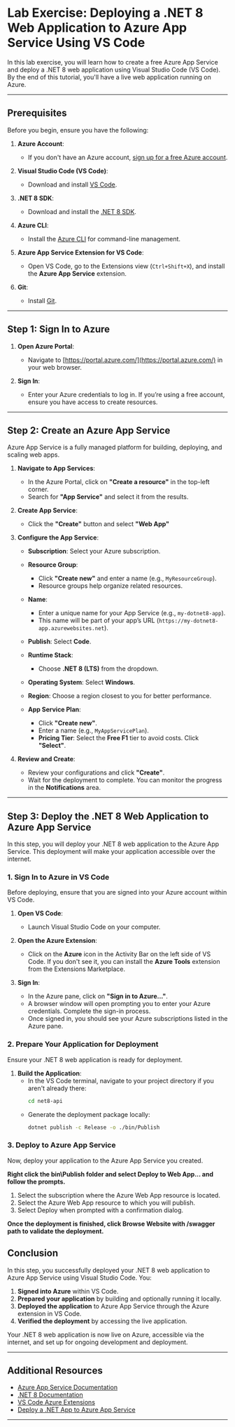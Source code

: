 # Lab Exercise: Deploying a .NET 8 Web Application to Azure App Service Using VS Code

In this lab exercise, you will learn how to create a free Azure App Service and deploy a .NET 8 web application using Visual Studio Code (VS Code). By the end of this tutorial, you'll have a live web application running on Azure.

---

## Prerequisites

Before you begin, ensure you have the following:

1. **Azure Account**:
   - If you don't have an Azure account, [sign up for a free Azure account](https://azure.microsoft.com/free/).

2. **Visual Studio Code (VS Code)**:
   - Download and install [VS Code](https://code.visualstudio.com/).

3. **.NET 8 SDK**:
   - Download and install the [.NET 8 SDK](https://dotnet.microsoft.com/en-us/download/dotnet/8.0).

4. **Azure CLI**:
   - Install the [Azure CLI](https://docs.microsoft.com/cli/azure/install-azure-cli) for command-line management.

5. **Azure App Service Extension for VS Code**:
   - Open VS Code, go to the Extensions view (`Ctrl+Shift+X`), and install the **Azure App Service** extension.

6. **Git**:
   - Install [Git](https://git-scm.com/downloads).

---

## Step 1: Sign In to Azure

1. **Open Azure Portal**:
   - Navigate to [https://portal.azure.com/](https://portal.azure.com/) in your web browser.
   
2. **Sign In**:
   - Enter your Azure credentials to log in. If you’re using a free account, ensure you have access to create resources.

---

## Step 2: Create an Azure App Service

Azure App Service is a fully managed platform for building, deploying, and scaling web apps.

1. **Navigate to App Services**:
   - In the Azure Portal, click on **"Create a resource"** in the top-left corner.
   - Search for **"App Service"** and select it from the results.

2. **Create App Service**:
   - Click the **"Create"** button and select **"Web App"**

3. **Configure the App Service**:

   - **Subscription**: Select your Azure subscription.
   
   - **Resource Group**:
     - Click **"Create new"** and enter a name (e.g., `MyResourceGroup`).
     - Resource groups help organize related resources.
   
   - **Name**:
     - Enter a unique name for your App Service (e.g., `my-dotnet8-app`).
     - This name will be part of your app’s URL (`https://my-dotnet8-app.azurewebsites.net`).
   
   - **Publish**: Select **Code**.
   
   - **Runtime Stack**:
     - Choose **.NET 8 (LTS)** from the dropdown.
   
   - **Operating System**: Select **Windows**.
   
   - **Region**: Choose a region closest to you for better performance.
   
   - **App Service Plan**:
     - Click **"Create new"**.
     - Enter a name (e.g., `MyAppServicePlan`).
     - **Pricing Tier**: Select the **Free F1** tier to avoid costs. Click **"Select"**.
   
4. **Review and Create**:
   - Review your configurations and click **"Create"**.
   - Wait for the deployment to complete. You can monitor the progress in the **Notifications** area.

---

## Step 3: Deploy the .NET 8 Web Application to Azure App Service

In this step, you will deploy your .NET 8 web application to the Azure App Service. This deployment will make your application accessible over the internet.

### 1. Sign In to Azure in VS Code

Before deploying, ensure that you are signed into your Azure account within VS Code.

1. **Open VS Code**:
   - Launch Visual Studio Code on your computer.

2. **Open the Azure Extension**:
   - Click on the **Azure** icon in the Activity Bar on the left side of VS Code. If you don't see it, you can install the **Azure Tools** extension from the Extensions Marketplace.

3. **Sign In**:
   - In the Azure pane, click on **"Sign in to Azure..."**.
   - A browser window will open prompting you to enter your Azure credentials. Complete the sign-in process.
   - Once signed in, you should see your Azure subscriptions listed in the Azure pane.

### 2. Prepare Your Application for Deployment

Ensure your .NET 8 web application is ready for deployment.

1. **Build the Application**:
   - In the VS Code terminal, navigate to your project directory if you aren't already there:
     ```bash
     cd net8-api
     ```
   - Generate the deployment package locally:
     ```bash
     dotnet publish -c Release -o ./bin/Publish
     ```

### 3. Deploy to Azure App Service

Now, deploy your application to the Azure App Service you created.

**Right click the bin\Publish folder and select Deploy to Web App... and follow the prompts.**

1. Select the subscription where the Azure Web App resource is located.
2. Select the Azure Web App resource to which you will publish.
3. Select Deploy when prompted with a confirmation dialog.

**Once the deployment is finished, click Browse Website with /swagger path to validate the deployment.**

## Conclusion

In this step, you successfully deployed your .NET 8 web application to Azure App Service using Visual Studio Code. You:

1. **Signed into Azure** within VS Code.
2. **Prepared your application** by building and optionally running it locally.
3. **Deployed the application** to Azure App Service through the Azure extension in VS Code.
4. **Verified the deployment** by accessing the live application.

Your .NET 8 web application is now live on Azure, accessible via the internet, and set up for ongoing development and deployment.

---

## Additional Resources

- [Azure App Service Documentation](https://docs.microsoft.com/azure/app-service/)
- [.NET 8 Documentation](https://docs.microsoft.com/dotnet/core/dotnet-eight)
- [VS Code Azure Extensions](https://marketplace.visualstudio.com/items?itemName=ms-azuretools.vscode-azureappservice)
- [Deploy a .NET App to Azure App Service](https://learn.microsoft.com/en-us/aspnet/core/tutorials/publish-to-azure-webapp-using-vscode?view=aspnetcore-8.0)

---



